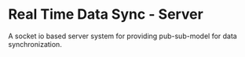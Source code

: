 # Real Time Data Sync - Server

A socket io based server system for providing pub-sub-model for data
synchronization.
